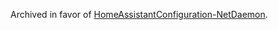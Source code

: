 Archived in favor of [HomeAssistantConfiguration-NetDaemon](https://github.com/Owen-Krueger/HomeAssistantConfiguration-NetDaemon).
